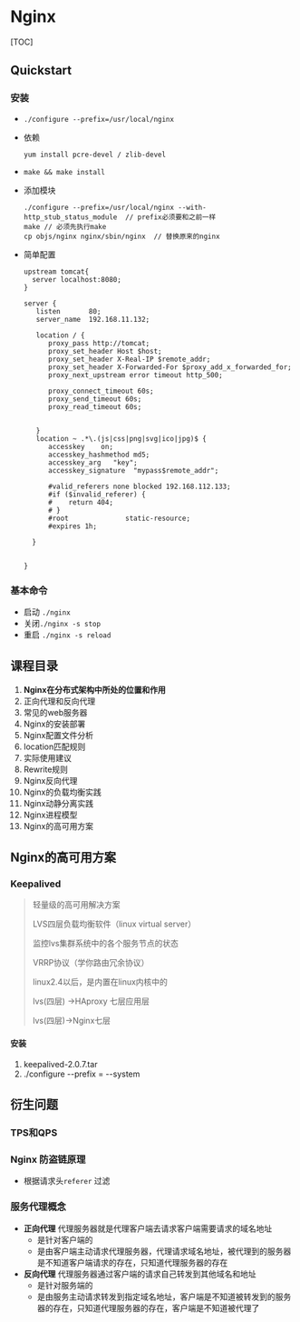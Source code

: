 # Nginx

[TOC]



## Quickstart

### 安装

* `./configure --prefix=/usr/local/nginx`

* 依赖

  ```shell
  yum install pcre-devel / zlib-devel
  ```

* `make && make install `

* 添加模块 

  ```shell
  ./configure --prefix=/usr/local/nginx --with-http_stub_status_module  // prefix必须要和之前一样
  make // 必须先执行make
  cp objs/nginx nginx/sbin/nginx  // 替换原来的nginx
  ```

* 简单配置

  ```nginx
  upstream tomcat{
    server localhost:8080;
  }
  
  server {
     listen       80;
     server_name  192.168.11.132;
  
     location / {
        proxy_pass http://tomcat;
        proxy_set_header Host $host;
        proxy_set_header X-Real-IP $remote_addr;
        proxy_set_header X-Forwarded-For $proxy_add_x_forwarded_for;
        proxy_next_upstream error timeout http_500;
  
        proxy_connect_timeout 60s;
        proxy_send_timeout 60s;
        proxy_read_timeout 60s;
       
      
     }
     location ~ .*\.(js|css|png|svg|ico|jpg)$ {
        accesskey    on;
        accesskey_hashmethod md5;
        accesskey_arg   "key";
        accesskey_signature  "mypass$remote_addr";
        
        #valid_referers none blocked 192.168.112.133;
        #if ($invalid_referer) {
        #    return 404;
        # }
        #root              static-resource;
        #expires 1h;  
  
    } 
     
  
  }
  ```

  


### 基本命令

* 启动 `./nginx `
* 关闭`./nginx -s stop`
* 重启 `./nginx -s reload`



## 课程目录

1. **Nginx在分布式架构中所处的位置和作用**
2. 正向代理和反向代理
3. 常见的web服务器
4. Nginx的安装部署
5. Nginx配置文件分析
6. location匹配规则
7. 实际使用建议
8. Rewrite规则
9. Nginx反向代理
10. Nginx的负载均衡实践
11. Nginx动静分离实践
12. Nginx进程模型
13. Nginx的高可用方案



## Nginx的高可用方案

### Keepalived

>轻量级的高可用解决方案
>
>LVS四层负载均衡软件（linux virtual server）
>
>监控lvs集群系统中的各个服务节点的状态
>
>VRRP协议（学你路由冗余协议）
>
>linux2.4以后，是内置在linux内核中的
>
>lvs(四层) ->HAproxy 七层应用层
>
>lvs(四层)->Nginx七层

#### 安装

1. keepalived-2.0.7.tar
2. ./configure --prefix =    --system

## 衍生问题

### TPS和QPS

### Nginx 防盗链原理

* 根据请求头`referer` 过滤

### 服务代理概念

* **正向代理** 代理服务器就是代理客户端去请求客户端需要请求的域名地址
  * 是针对客户端的
  * 是由客户端主动请求代理服务器，代理请求域名地址，被代理到的服务器是不知道客户端请求的存在，只知道代理服务器的存在
* **反向代理** 代理服务器通过客户端的请求自己转发到其他域名和地址
  * 是针对服务端的
  * 是由服务主动请求转发到指定域名地址，客户端是不知道被转发到的服务器的存在，只知道代理服务器的存在，客户端是不知道被代理了





